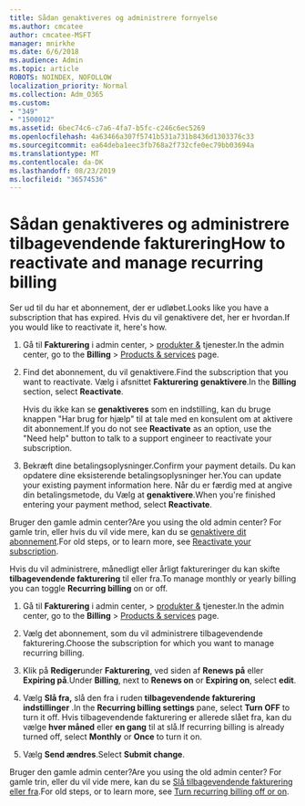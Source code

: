```yaml
---
title: Sådan genaktiveres og administrere fornyelse
ms.author: cmcatee
author: cmcatee-MSFT
manager: mnirkhe
ms.date: 6/6/2018
ms.audience: Admin
ms.topic: article
ROBOTS: NOINDEX, NOFOLLOW
localization_priority: Normal
ms.collection: Adm_O365
ms.custom:
- "349"
- "1500012"
ms.assetid: 6bec74c6-c7a6-4fa7-b5fc-c246c6ec5269
ms.openlocfilehash: 4a63466a307f5741b531a731b8436d1303376c33
ms.sourcegitcommit: ea64deba1eec3fb768a2f732cfe0ec79bb03694a
ms.translationtype: MT
ms.contentlocale: da-DK
ms.lasthandoff: 08/23/2019
ms.locfileid: "36574536"
---
```

# <a name="how-to-reactivate-and-manage-recurring-billing"></a><span data-ttu-id="37f08-102">Sådan genaktiveres og administrere tilbagevendende fakturering</span><span class="sxs-lookup"><span data-stu-id="37f08-102">How to reactivate and manage recurring billing</span></span>

<span data-ttu-id="37f08-103">Ser ud til du har et abonnement, der er udløbet.</span><span class="sxs-lookup"><span data-stu-id="37f08-103">Looks like you have a subscription that has expired.</span></span> <span data-ttu-id="37f08-104">Hvis du vil genaktivere det, her er hvordan.</span><span class="sxs-lookup"><span data-stu-id="37f08-104">If you would like to reactivate it, here's how.</span></span>
  
1. <span data-ttu-id="37f08-105">Gå til **Fakturering** i admin center, \> [produkter &](https://go.microsoft.com/fwlink/p/?linkid=842054) tjenester.</span><span class="sxs-lookup"><span data-stu-id="37f08-105">In the admin center, go to the **Billing** \> [Products & services](https://go.microsoft.com/fwlink/p/?linkid=842054) page.</span></span>

2. <span data-ttu-id="37f08-106">Find det abonnement, du vil genaktivere.</span><span class="sxs-lookup"><span data-stu-id="37f08-106">Find the subscription that you want to reactivate.</span></span> <span data-ttu-id="37f08-107">Vælg i afsnittet **Fakturering** **genaktivere**.</span><span class="sxs-lookup"><span data-stu-id="37f08-107">In the **Billing** section, select  **Reactivate**.</span></span>

    <span data-ttu-id="37f08-108">Hvis du ikke kan se **genaktiveres** som en indstilling, kan du bruge knappen "Har brug for hjælp" til at tale med en konsulent om at aktivere dit abonnement.</span><span class="sxs-lookup"><span data-stu-id="37f08-108">If you do not see **Reactivate** as an option, use the "Need help" button to talk to a support engineer to reactivate your subscription.</span></span>

3. <span data-ttu-id="37f08-109">Bekræft dine betalingsoplysninger.</span><span class="sxs-lookup"><span data-stu-id="37f08-109">Confirm your payment details.</span></span> <span data-ttu-id="37f08-110">Du kan opdatere dine eksisterende betalingsoplysninger her.</span><span class="sxs-lookup"><span data-stu-id="37f08-110">You can update your existing payment information here.</span></span> <span data-ttu-id="37f08-111">Når du er færdig med at angive din betalingsmetode, du Vælg at **genaktivere**.</span><span class="sxs-lookup"><span data-stu-id="37f08-111">When you're finished entering your payment method, select **Reactivate**.</span></span>

<span data-ttu-id="37f08-112">Bruger den gamle admin center?</span><span class="sxs-lookup"><span data-stu-id="37f08-112">Are you using the old admin center?</span></span> <span data-ttu-id="37f08-113">For gamle trin, eller hvis du vil vide mere, kan du se [genaktivere dit abonnement](https://docs.microsoft.com/en-us/office365/admin/subscriptions-and-billing/reactivate-your-subscription).</span><span class="sxs-lookup"><span data-stu-id="37f08-113">For old steps, or to learn more, see [Reactivate your subscription](https://docs.microsoft.com/en-us/office365/admin/subscriptions-and-billing/reactivate-your-subscription).</span></span> 

<span data-ttu-id="37f08-114">Hvis du vil administrere, månedligt eller årligt faktureringer du kan skifte **tilbagevendende fakturering** til eller fra.</span><span class="sxs-lookup"><span data-stu-id="37f08-114">To manage monthly or yearly billing you can toggle **Recurring billing** on or off.</span></span>
  
1. <span data-ttu-id="37f08-115">Gå til **Fakturering** i admin center, \> [produkter &](https://go.microsoft.com/fwlink/p/?linkid=842054) tjenester.</span><span class="sxs-lookup"><span data-stu-id="37f08-115">In the admin center, go to the **Billing** \> [Products & services](https://go.microsoft.com/fwlink/p/?linkid=842054) page.</span></span>

2. <span data-ttu-id="37f08-116">Vælg det abonnement, som du vil administrere tilbagevendende fakturering.</span><span class="sxs-lookup"><span data-stu-id="37f08-116">Choose the subscription for which you want to manage recurring billing.</span></span>

3. <span data-ttu-id="37f08-117">Klik på **Rediger**under **Fakturering**, ved siden af **Renews på** eller **Expiring på**.</span><span class="sxs-lookup"><span data-stu-id="37f08-117">Under **Billing**, next to **Renews on** or **Expiring on**, select **edit**.</span></span>

4. <span data-ttu-id="37f08-118">Vælg **Slå fra,** slå den fra i ruden **tilbagevendende fakturering indstillinger** .</span><span class="sxs-lookup"><span data-stu-id="37f08-118">In the **Recurring billing settings** pane, select **Turn OFF** to turn it off.</span></span> <span data-ttu-id="37f08-119">Hvis tilbagevendende fakturering er allerede slået fra, kan du vælge **hver måned** eller **en gang** til at slå.</span><span class="sxs-lookup"><span data-stu-id="37f08-119">If recurring billing is already turned off, select **Monthly** or **Once** to turn it on.</span></span>

5. <span data-ttu-id="37f08-120">Vælg **Send ændres**.</span><span class="sxs-lookup"><span data-stu-id="37f08-120">Select **Submit change**.</span></span>

<span data-ttu-id="37f08-121">Bruger den gamle admin center?</span><span class="sxs-lookup"><span data-stu-id="37f08-121">Are you using the old admin center?</span></span> <span data-ttu-id="37f08-122">For gamle trin, eller du vil vide mere, kan du se [Slå tilbagevendende fakturering eller fra](https://docs.microsoft.com/office365/admin/subscriptions-and-billing/renew-your-subscription#turn-recurring-billing-off-or-on).</span><span class="sxs-lookup"><span data-stu-id="37f08-122">For old steps, or to learn more, see [Turn recurring billing off or on](https://docs.microsoft.com/office365/admin/subscriptions-and-billing/renew-your-subscription#turn-recurring-billing-off-or-on).</span></span>
